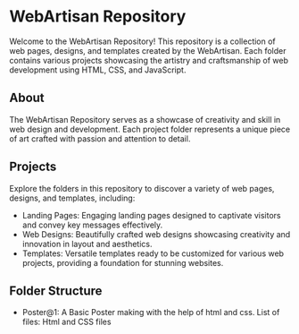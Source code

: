 # WebArtisan Repository
Welcome to the WebArtisan Repository! This repository is a collection of web pages, designs, and templates created by the WebArtisan. Each folder contains various projects showcasing the artistry and craftsmanship of web development using HTML, CSS, and JavaScript.

## About
The WebArtisan Repository serves as a showcase of creativity and skill in web design and development. Each project folder represents a unique piece of art crafted with passion and attention to detail.

## Projects
Explore the folders in this repository to discover a variety of web pages, designs, and templates, including:

- Landing Pages: Engaging landing pages designed to captivate visitors and convey key messages effectively.
- Web Designs: Beautifully crafted web designs showcasing creativity and innovation in layout and aesthetics.
- Templates: Versatile templates ready to be customized for various web projects, providing a foundation for stunning websites.

## Folder Structure

- Poster@1: A Basic Poster making with the help of html and css.
List of files:  Html and CSS files
